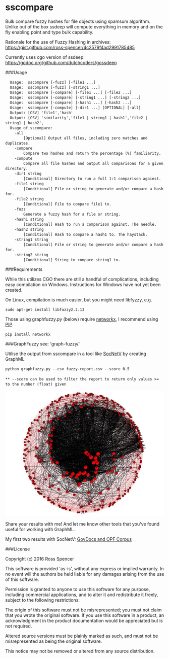 # sscompare

Bulk compare fuzzy hashes for file objects using spamsum algorithm. Unlike out of the box ssdeep will
compute everything in memory and on the fly enabling point and type bulk capability. 

Rationale for the use of Fuzzy Hashing in archives: https://gist.github.com/ross-spencer/4c2579f4ad2991785485 

Currently uses cgo version of ssdeep: https://godoc.org/github.com/dutchcoders/gossdeep

###Usage

      Usage:  sscompare [-fuzz] [-file1 ...]
      Usage:  sscompare [-fuzz] [-string1 ...]
      Usage:  sscompare [-compare] [-file1 ...] [-file2 ...]
      Usage:  sscompare [-compare] [-string1 ...] [-string2 ...]
      Usage:  sscompare [-compare] [-hash1 ...] [-hash2 ...]
      Usage:  sscompare [-compute] [-dir1 ...] [OPTIONAL] [-all]
      Output: [CSV] 'file1','hash'
      Output: [CSV] 'similarity','file1 | string1 | hash1','file2 | string1 | hash2',
      Usage of sscompare:
        -all
          	[Optional] Output all files, including zero matches and duplicates.
        -compare
          	Compare two hashes and return the percentage (%) familiarity.
        -compute
          	Compare all file hashes and output all comparisons for a given directory.
        -dir1 string
          	[Conditional] Directory to run a full 1:1 comparison against.
        -file1 string
          	[Conditional] File or string to generate and/or compare a hash for.
        -file2 string
          	[Conditional] File to compare file1 to.
        -fuzz
          	Generate a fuzzy hash for a file or string.
        -hash1 string
          	[Conditional] Hash to run a comparison against. The needle.
        -hash2 string
          	[Conditional] Hash to compare a hash1 to. The haystack.
        -string1 string
          	[Conditional] File or string to generate and/or compare a hash for.
        -string2 string
          	[Conditional] String to compare string1 to.

###Requirements

While this utilizes CGO there are still a handful of complications, including easy compilation on Windows.
Instructions for Windows have not yet been created. 

On Linux, compilation is much easier, but you might need libfyzzy, e.g. 

    sudo apt-get install libfuzzy2.2.13

Those using graphfuzzy.py (below) require [networkx](https://networkx.github.io/), I recommend using [PIP](https://pypi.python.org/pypi/pip). 

    pip install networkx

###GraphFuzzy see: 'graph-fuzzy/'

Utilise the output from sscompare in a tool like [SocNetV](http://socnetv.sourceforge.net/) by creating GraphML

    python graphfuzzy.py --csv fuzzy-report.csv --score 0.5
  
    ** --score can be used to filter the report to return only values >= to the number (float) given

![Network Graph Example](https://raw.githubusercontent.com/ross-spencer/rs-misc-scripts/master/anon-fuzzy-analysis.png)

Share your results with me! And let me know other tools that you've found useful for working with GraphML.

My first two results with SocNetV: [GovDocs and OPF Corpus](https://twitter.com/beet_keeper/status/719512360264683520)

###License

Copyright (c) 2016 Ross Spencer

This software is provided 'as-is', without any express or implied warranty. In no event will the authors be held liable for any damages arising from the use of this software.

Permission is granted to anyone to use this software for any purpose, including commercial applications, and to alter it and redistribute it freely, subject to the following restrictions:

The origin of this software must not be misrepresented; you must not claim that you wrote the original software. If you use this software in a product, an acknowledgment in the product documentation would be appreciated but is not required.

Altered source versions must be plainly marked as such, and must not be misrepresented as being the original software.

This notice may not be removed or altered from any source distribution.
